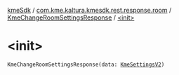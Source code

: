 [kmeSdk](../../index.md) / [com.kme.kaltura.kmesdk.rest.response.room](../index.md) / [KmeChangeRoomSettingsResponse](index.md) / [&lt;init&gt;](./-init-.md)

# &lt;init&gt;

`KmeChangeRoomSettingsResponse(data: `[`KmeSettingsV2`](../../com.kme.kaltura.kmesdk.rest.response.room.settings/-kme-settings-v2/index.md)`)`